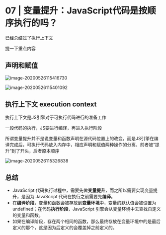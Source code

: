 # 07 | 变量提升：JavaScript代码是按顺序执行的吗？

已经总结过了[执行上下文](https://github.com/SedationH/web-roam/blob/master/003%E5%89%8D%E7%AB%AF%E5%B0%8F%E5%86%8C%E5%AD%90%E9%A3%9F%E7%94%A8/03JS%E5%9F%BA%E7%A1%803.md)

提一下重点内容

## 声明和赋值

![image-20200526115416730](http://picbed.sedationh.cn/image-20200526115416730.png)

![image-20200526115401092](http://picbed.sedationh.cn/image-20200526115401092.png)

## 执行上下文 execution context

执行上下文是JS引擎对于可执行代码进行的准备工作

一段代码的执行，JS要进行编译，再进入执行阶段

所谓变量提升并不是说变量和函数声明在源代码位置上的改变，而是JS引擎在编译完成后，可执行代码放入内存中，相应声明和赋值两种操作的分离，前者被“提升”到了开头，后者原本顺序

![image-20200526115326838](http://picbed.sedationh.cn/image-20200526115326838.png)

## 总结

- JavaScript 代码执行过程中，需要先做**变量提升**，而之所以需要实现变量提升，是因为 JavaScript 代码在执行之前需要先**编译**。
- 在**编译阶段**，变量和函数会被存放到**变量环境**中，变量的默认值会被设置为 undefined；在代码**执行阶段**，JavaScript 引擎会从变量环境中去查找自定义的变量和函数。
- 如果在编译阶段，存在两个相同的函数，那么最终存放在变量环境中的是最后定义的那个，这是因为后定义的会覆盖掉之前定义的。